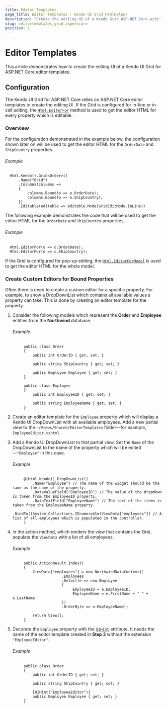 ```yaml
---
title: Editor Templates
page_title: Editor Templates | Kendo UI Grid HtmlHelper
description: "Create the editing UI of a Kendo Grid ASP.NET Core with the ASP.NET Core editor templates."
slug: editortemplates_grid_aspnetcore
position: 2
---
```


# Editor Templates

This article demonstrates how to create the editing UI of a Kendo UI Grid for ASP.NET Core editor templates.

## Configuration

The Kendo UI Grid for ASP.NET Core relies on ASP.NET Core editor templates to create the editing UI. If the Grid is configured for in-line or in-cell editing, the [`Html.EditorFor`](https://msdn.microsoft.com/en-us/library/system.web.Core.html.editorextensions.editorfor.aspx) method is used to get the editor HTML for every property which is editable.

### Overview

For the configuration demonstrated in the example below, the configuration shown later on will be used to get the editor HTML for the `OrderDate` and `ShipCountry` properties.

###### Example

      Html.Kendo().Grid<Order>()
          .Name("Grid")
          .Columns(columns =>
          {
              columns.Bound(o => o.OrderDate);
              columns.Bound(o => o.ShipCountry);
          })
          .Editable(editable => editable.Mode(GridEditMode.InLine))

The following example demonstrates the code that will be used to get the editor HTML for the `OrderDate` and `ShipCountry` properties.

###### Example

      Html.EditorFor(o => o.OrderDate);
      Html.EditorFor(o => o.ShipCountry);

If the Grid is configured for pop-up editing, the [`Html.EditorForModel`](https://msdn.microsoft.com/en-us/library/system.web.Core.html.editorextensions.editorformodel.aspx) is used to get the editor HTML for the whole model.

### Create Custom Editors for Bound Properties

Often there is need to create a custom editor for a specific property. For example, to show a DropDownList which contains all available values a property can take. This is done by creating an editor template for the property.

1. Consider the following models which represent the **Order** and **Employee** entities from the **Northwind** database.

    ###### Example

            public class Order
            {
                public int OrderID { get; set; }

                public string ShipCountry { get; set; }

                public Employee Employee { get; set; }
            }

            public class Employee
            {
                public int EmployeeID { get; set; }

                public string EmployeeName { get; set; }
            }

1. Create an editor template for the `Employee` property which will display a Kendo UI DropDownList with all available employees. Add a new partial view
to the `~/Views/Shared/EditorTemplates` folder&mdash;for example, `EmployeeEditor.cshtml`.

1. Add a Kendo UI DropDownList to that partial view. Set the `Name` of the DropDownList to the name of the property which will be edited&mdash;`"Employee"` in this case.

    ###### Example
            @(Html.Kendo().DropDownList()
                .Name("Employee") // The name of the widget should be the same as the name of the property.
                .DataValueField("EmployeeID") // The value of the dropdown is taken from the EmployeeID property.
                .DataTextField("EmployeeName") // The text of the items is taken from the EmployeeName property.
                .BindTo((System.Collections.IEnumerable)ViewData["employees"]) // A list of all employees which is populated in the controller.
            )
			

1. In the action method, which renders the view that contains the Grid, populate the `ViewData` with a list of all employees.

    ###### Example

            public ActionResult Index()
            {
                ViewData["employees"] = new NorthwindDataContext()
                             .Employees
                             .Select(e => new Employee
                             {
                                  EmployeeID = e.EmployeeID,
                                  EmployeeName = e.FirstName + " " + e.LastName
                             })
                             .OrderBy(e => e.EmployeeName);

                return View();
            }

1. Decorate the `Employee` property with the [`UIHint`](https://msdn.microsoft.com/en-us/library/cc679268) attribute. It needs the name of the editor template created in **Step 3** without the extension `"EmployeeEditor"`.

    ###### Example

            public class Order
            {
                public int OrderID { get; set; }

                public string ShipCountry { get; set; }

                [UIHint("EmployeeEditor")]
                public Employee Employee { get; set; }
            }

			